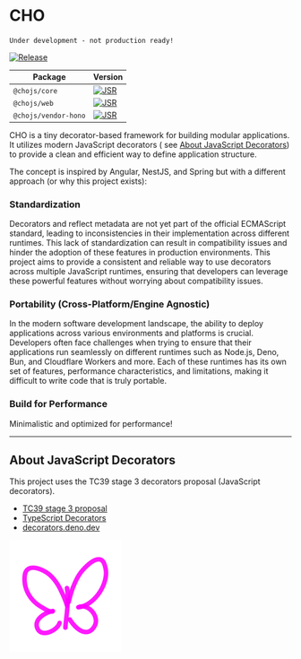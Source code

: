 # CHO

    Under development - not production ready!

[![Release](https://github.com/ziv/cho/actions/workflows/release.yml/badge.svg)](https://github.com/ziv/cho/actions/workflows/release.yml)

| Package              | Version                                                                               |
|----------------------|---------------------------------------------------------------------------------------|
| `@chojs/core`        | [![JSR](https://jsr.io/badges/@chojs/core)](https://jsr.io/@chojs/core)               |
| `@chojs/web`         | [![JSR](https://jsr.io/badges/@chojs/web)](https://jsr.io/@chojs/web)                 |   
| `@chojs/vendor-hono` | [![JSR](https://jsr.io/badges/@chojs/vendor-hono)](https://jsr.io/@chojs/vendor-hono) |   

CHO is a tiny decorator-based framework for building modular applications. It utilizes modern JavaScript decorators (
see [About JavaScript Decorators](#about-javascript-decorators)) to provide a clean and efficient way to define
application structure.

The concept is inspired by Angular, NestJS, and Spring but with a different approach (or why this project exists):

### Standardization

Decorators and reflect metadata are not yet part of the official ECMAScript standard, leading to inconsistencies in
their implementation across different runtimes. This lack of standardization can result in compatibility issues and
hinder the adoption of these features in production environments. This project aims to provide a consistent and reliable
way to use decorators across multiple JavaScript runtimes, ensuring that developers can leverage these powerful features
without worrying about compatibility issues.

### Portability (Cross-Platform/Engine Agnostic)

In the modern software development landscape, the ability to deploy applications across various environments and
platforms is crucial. Developers often face challenges when trying to ensure that their applications run seamlessly on
different runtimes such as Node.js, Deno, Bun, and Cloudflare Workers and more. Each of these runtimes has its own set
of
features, performance characteristics, and limitations, making it difficult to write code that is truly portable.

### Build for Performance

Minimalistic and optimized for performance!

---

## About JavaScript Decorators

This project uses the TC39 stage 3 decorators proposal (JavaScript decorators).

- [TC39 stage 3 proposal](https://github.com/tc39/proposal-decorators)
- [TypeScript Decorators](https://www.typescriptlang.org/docs/handbook/decorators.html)
- [decorators.deno.dev](https://decorators.deno.dev/)

<img src="./assets/cho.svg"  alt="CHO" width="200"/>

